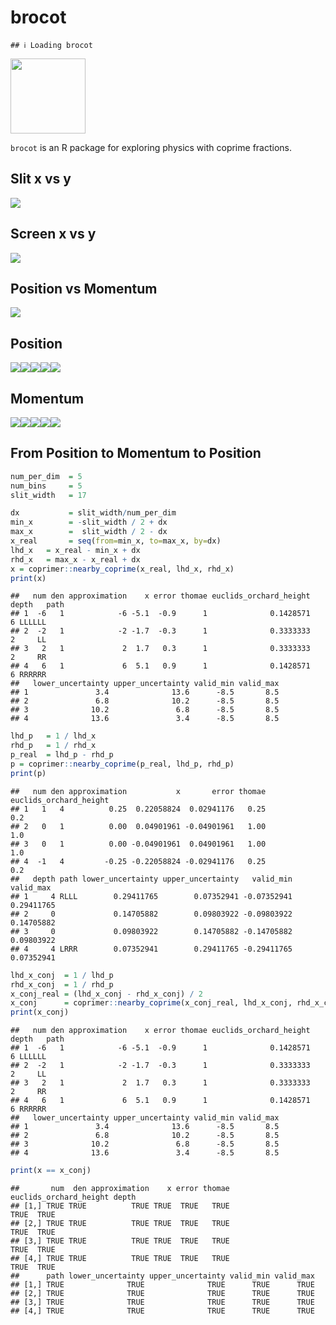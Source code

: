 brocot
================

    ## ℹ Loading brocot

<img src="man/figures/brocot_logo.png" data-align="right" width="120" />

`brocot` is an R package for exploring physics with coprime fractions.

## Slit x vs y

![](README_files/figure-gfm/unnamed-chunk-3-1.png)<!-- -->

## Screen x vs y

![](README_files/figure-gfm/unnamed-chunk-4-1.png)<!-- -->

## Position vs Momentum

![](README_files/figure-gfm/unnamed-chunk-5-1.png)<!-- -->

## Position

![](README_files/figure-gfm/unnamed-chunk-6-1.png)<!-- -->![](README_files/figure-gfm/unnamed-chunk-6-2.png)<!-- -->![](README_files/figure-gfm/unnamed-chunk-6-3.png)<!-- -->![](README_files/figure-gfm/unnamed-chunk-6-4.png)<!-- -->![](README_files/figure-gfm/unnamed-chunk-6-5.png)<!-- -->

## Momentum

![](README_files/figure-gfm/unnamed-chunk-7-1.png)<!-- -->![](README_files/figure-gfm/unnamed-chunk-7-2.png)<!-- -->![](README_files/figure-gfm/unnamed-chunk-7-3.png)<!-- -->![](README_files/figure-gfm/unnamed-chunk-7-4.png)<!-- -->![](README_files/figure-gfm/unnamed-chunk-7-5.png)<!-- -->

## From Position to Momentum to Position

``` r
num_per_dim  = 5
num_bins     = 5
slit_width   = 17

dx           = slit_width/num_per_dim
min_x        = -slit_width / 2 + dx
max_x        =  slit_width / 2 - dx
x_real       = seq(from=min_x, to=max_x, by=dx)
lhd_x   = x_real - min_x + dx
rhd_x   = max_x - x_real + dx
x = coprimer::nearby_coprime(x_real, lhd_x, rhd_x)
print(x)
```

    ##   num den approximation    x error thomae euclids_orchard_height depth   path
    ## 1  -6   1            -6 -5.1  -0.9      1              0.1428571     6 LLLLLL
    ## 2  -2   1            -2 -1.7  -0.3      1              0.3333333     2     LL
    ## 3   2   1             2  1.7   0.3      1              0.3333333     2     RR
    ## 4   6   1             6  5.1   0.9      1              0.1428571     6 RRRRRR
    ##   lower_uncertainty upper_uncertainty valid_min valid_max
    ## 1               3.4              13.6      -8.5       8.5
    ## 2               6.8              10.2      -8.5       8.5
    ## 3              10.2               6.8      -8.5       8.5
    ## 4              13.6               3.4      -8.5       8.5

``` r
lhd_p   = 1 / lhd_x
rhd_p   = 1 / rhd_x
p_real  = lhd_p - rhd_p
p = coprimer::nearby_coprime(p_real, lhd_p, rhd_p)
print(p)
```

    ##   num den approximation           x       error thomae euclids_orchard_height
    ## 1   1   4          0.25  0.22058824  0.02941176   0.25                    0.2
    ## 2   0   1          0.00  0.04901961 -0.04901961   1.00                    1.0
    ## 3   0   1          0.00 -0.04901961  0.04901961   1.00                    1.0
    ## 4  -1   4         -0.25 -0.22058824 -0.02941176   0.25                    0.2
    ##   depth path lower_uncertainty upper_uncertainty   valid_min  valid_max
    ## 1     4 RLLL        0.29411765        0.07352941 -0.07352941 0.29411765
    ## 2     0             0.14705882        0.09803922 -0.09803922 0.14705882
    ## 3     0             0.09803922        0.14705882 -0.14705882 0.09803922
    ## 4     4 LRRR        0.07352941        0.29411765 -0.29411765 0.07352941

``` r
lhd_x_conj  = 1 / lhd_p
rhd_x_conj  = 1 / rhd_p
x_conj_real = (lhd_x_conj - rhd_x_conj) / 2
x_conj      = coprimer::nearby_coprime(x_conj_real, lhd_x_conj, rhd_x_conj)
print(x_conj)
```

    ##   num den approximation    x error thomae euclids_orchard_height depth   path
    ## 1  -6   1            -6 -5.1  -0.9      1              0.1428571     6 LLLLLL
    ## 2  -2   1            -2 -1.7  -0.3      1              0.3333333     2     LL
    ## 3   2   1             2  1.7   0.3      1              0.3333333     2     RR
    ## 4   6   1             6  5.1   0.9      1              0.1428571     6 RRRRRR
    ##   lower_uncertainty upper_uncertainty valid_min valid_max
    ## 1               3.4              13.6      -8.5       8.5
    ## 2               6.8              10.2      -8.5       8.5
    ## 3              10.2               6.8      -8.5       8.5
    ## 4              13.6               3.4      -8.5       8.5

``` r
print(x == x_conj)
```

    ##       num  den approximation    x error thomae euclids_orchard_height depth
    ## [1,] TRUE TRUE          TRUE TRUE  TRUE   TRUE                   TRUE  TRUE
    ## [2,] TRUE TRUE          TRUE TRUE  TRUE   TRUE                   TRUE  TRUE
    ## [3,] TRUE TRUE          TRUE TRUE  TRUE   TRUE                   TRUE  TRUE
    ## [4,] TRUE TRUE          TRUE TRUE  TRUE   TRUE                   TRUE  TRUE
    ##      path lower_uncertainty upper_uncertainty valid_min valid_max
    ## [1,] TRUE              TRUE              TRUE      TRUE      TRUE
    ## [2,] TRUE              TRUE              TRUE      TRUE      TRUE
    ## [3,] TRUE              TRUE              TRUE      TRUE      TRUE
    ## [4,] TRUE              TRUE              TRUE      TRUE      TRUE

